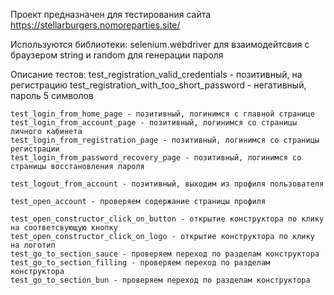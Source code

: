 Проект предназначен для тестирования сайта https://stellarburgers.nomoreparties.site/

Используются библиотеки: 
    selenium.webdriver для взаимодейтсвия с браузером
    string и random для генерации пароля

Описание тестов:
	test_registration_valid_credentials - позитивный, на регистрацию
	test_registration_with_too_short_password - негативный, пароль 5 символов

	test_login_from_home_page - позитивный, логинимся с главной странице
	test_login_from_account_page - позитивный, логинимся со страницы личного кабинета
	test_login_from_registration_page - позитивный, логинимся со страницы регистрации
	test_login_from_password_recovery_page - позитивный, логинимся со страницы восстановления пароля

	test_logout_from_account - позитивный, выходим из профиля пользователя

	test_open_account - проверяем содержание страницы профиля

	test_open_constructor_click_on_button - открытие конструктора по клику на соответсвующую кнопку
	test_open_constructor_click_on_logo - открытие конструктора по клику на логотип
	test_go_to_section_sauce - проверяем переход по разделам конструктора
	test_go_to_section_filling - проверяем переход по разделам конструктора
	test_go_to_section_bun - проверяем переход по разделам конструктора
